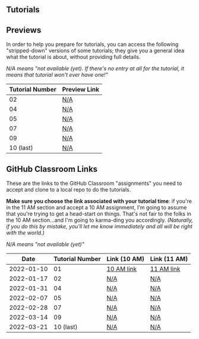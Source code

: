 ## Tutorials

## Previews

In order to help you prepare for tutorials, you can access the following "stripped-down" versions of some tutorials; they give you a general idea what the tutorial is about, without providing full details.

_N/A means "not available (yet). If there's no entry at all for the tutorial, it means that tutorial won't ever have one!"_

| Tutorial Number | Preview Link |
| --------------- | ------------ |
| 02              | [N/A](#)     |
| 04              | [N/A](#)     |
| 05              | [N/A](#)     |
| 07              | [N/A](#)     |
| 09              | [N/A](#)     |
| 10 (last)       | [N/A](#)     |


## GitHub Classroom Links

These are the links to the GitHub Classroom "assignments" you need to accept and clone to a local repo to do the tutorials. 

**Make sure you choose the link associated with your tutorial time**: if you're in the 11 AM section and accept a 10 AM assignment, I'm going to assume that you're trying to get a head-start on things. That's not fair to the folks in the 10 AM section...and I'm going to karma-ding you accordingly. _(Naturally, if you do this by mistake, you'll let me know immediately and all will be right with the world.)_

_N/A means "not available (yet)"_

 | Date       | Tutorial Number | Link (10 AM)                                          | Link    (11 AM)                                       |
 | ---------- | --------------- | ----------------------------------------------------- | ----------------------------------------------------- |
 | 2022-01-10 | 01              | [10 AM link](https://classroom.github.com/a/rVE5S0fy) | [11 AM link](https://classroom.github.com/a/rVE5S0fy) |
 | 2022-01-17 | 02              | [N/A](#)                                              | [N/A](#)                                              |
 | 2022-01-31 | 04              | [N/A](#)                                              | [N/A](#)                                              |
 | 2022-02-07 | 05              | [N/A](#)                                              | [N/A](#)                                              |
 | 2022-02-28 | 07              | [N/A](#)                                              | [N/A](#)                                              |
 | 2022-03-14 | 09              | [N/A](#)                                              | [N/A](#)                                              |
 | 2022-03-21 | 10 (last)       | [N/A](#)                                              | [N/A](#)                                              |

